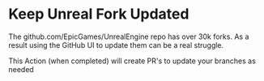 # Keep Unreal Fork Updated

The github.com/EpicGames/UnrealEngine repo has over 30k forks. As a result using the GitHub UI to update them can be a real struggle. 

This Action (when completed) will create PR's to update your branches as needed
